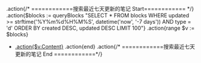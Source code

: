 .action{/* ============搜索最近七天更新的笔记 Start============  */}
.action{$blocks := queryBlocks "SELECT * FROM blocks WHERE updated >= strftime('%Y%m%d%H%M%S', datetime('now', '-7 days')) AND type = 'd' ORDER BY created DESC, updated DESC LIMIT 100"}
.action{range $v := $blocks}
- [.action{$v.Content}](siyuan://blocks/.action{$v.ID})
.action{end}
.action{/*  ============搜索最近七天更新的笔记  End ============*/}